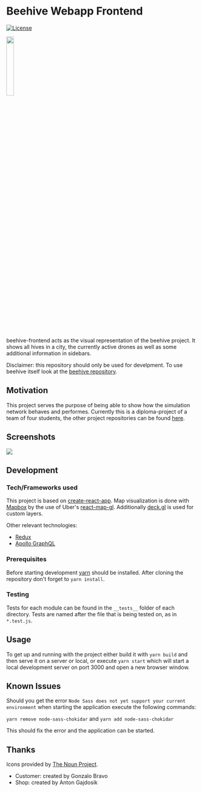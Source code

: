 # Beehive Webapp Frontend
[![License](https://img.shields.io/badge/License-Apache%202.0-blue.svg)](https://opensource.org/licenses/Apache-2.0)

<img src="https://i.imgur.com/VnKmMI0.png" width="20%">

beehive-frontend acts as the visual representation of the beehive project. It shows all hives in a
city, the currently active drones as well as some additional information in sidebars.

Disclaimer: this repository should only be used for develpment. To use beehive itself look at the
[beehive repository](https://github.com/beehive-spg/beehive).

## Motivation
This project serves the purpose of being able to show how the simulation network behaves and
performes. Currently this is a diploma-project of a team of four students, the other project
repositories can be found [here](https://github.com/beehive-spg).

## Screenshots
<img src="https://i.imgur.com/QX1248s.png">

## Development

### Tech/Frameworks used
This project is based on [create-react-app](https://github.com/facebookincubator/create-react-app).
Map visualization is done with [Mapbox](https://www.mapbox.com) by the use of Uber's
[react-map-gl](https://github.com/uber/react-map-gl). Additionally
[deck.gl](https://github.com/uber/deck.gl) is used for custom layers.

Other relevant technologies:
* [Redux](https://github.com/reactjs/react-redux)
* [Apollo GraphQL](https://github.com/apollographql/apollo-client)

### Prerequisites
Before starting development [yarn](https://yarnpkg.com) should be installed.
After cloning the repository don't forget to ```yarn install```.

### Testing
Tests for each module can be found in the ```__tests__``` folder of each directory. Tests are named
after the file that is being tested on, as in ```*.test.js```.

## Usage
To get up and running with the project either build it with ```yarn build``` and then serve it on a
server or local, or execute ```yarn start``` which will start a local development server on port
3000 and open a new browser window.

## Known Issues

Should you get the error ```Node Sass does not yet support your current environment``` when starting
the application execute the following commands: 

```yarn remove node-sass-chokidar```
and 
```yarn add node-sass-chokidar```

This should fix the error and the application can be started.

## Thanks
Icons provided by [The Noun Project](https://thenounproject.com).
- Customer: created by Gonzalo Bravo
- Shop: created by Anton Gajdosik
